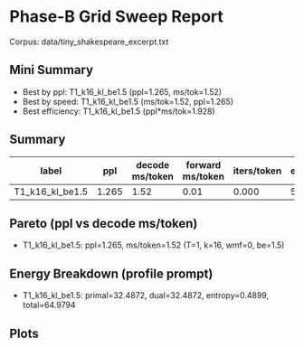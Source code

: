 # Phase-B Grid Sweep Report

Corpus: data/tiny_shakespeare_excerpt.txt

## Mini Summary

- Best by ppl: T1_k16_kl_be1.5 (ppl=1.265, ms/tok=1.52)
- Best by speed: T1_k16_kl_be1.5 (ms/tok=1.52, ppl=1.265)
- Best efficiency: T1_k16_kl_be1.5 (ppl*ms/tok=1.928)

## Summary

| label | ppl | decode ms/token | forward ms/token | iters/token | epochs | tokens | total s | T | k | wmf | beta_end |
| --- | --- | --- | --- | --- | --- | --- | --- | --- | --- | --- | --- |
| T1_k16_kl_be1.5 | 1.265 | 1.52 | 0.01 | 0.000 | 5 | 537600 | 23.1 | 1 | 16 | 0 | 1.5 |

## Pareto (ppl vs decode ms/token)

- T1_k16_kl_be1.5: ppl=1.265, ms/token=1.52 (T=1, k=16, wmf=0, be=1.5)

## Energy Breakdown (profile prompt)

- T1_k16_kl_be1.5: primal=32.4872, dual=32.4872, entropy=0.4899, total=64.9794

## Plots
